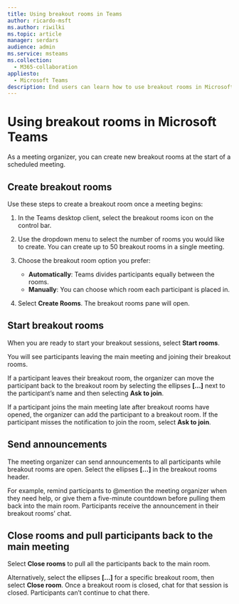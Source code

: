 ```yaml
---
title: Using breakout rooms in Teams
author: ricardo-msft
ms.author: riwilki
ms.topic: article
manager: serdars
audience: admin
ms.service: msteams
ms.collection: 
  - M365-collaboration
appliesto: 
  - Microsoft Teams
description: End users can learn how to use breakout rooms in Microsoft Teams
---
```


# Using breakout rooms in Microsoft Teams

As a meeting organizer, you can create new breakout rooms at the start of a scheduled meeting.

## Create breakout rooms

Use these steps to create a breakout room once a meeting begins:

1. In the Teams desktop client, select the breakout rooms icon on the control bar.

2. Use the dropdown menu to select the number of rooms you would like to create. You can create up to 50 breakout rooms in a single meeting.

3. Choose the breakout room option you prefer:

    - **Automatically**: Teams divides participants equally between the rooms.
    - **Manually**: You can choose which room each participant is placed in.

4. Select **Create Rooms**. The breakout rooms pane will open.

## Start breakout rooms

When you are ready to start your breakout sessions, select **Start rooms**.

You will see participants leaving the main meeting and joining their breakout rooms.

If a participant leaves their breakout room, the organizer can move the participant back to the breakout room by selecting the ellipses **[…]** next to the participant’s name and then selecting **Ask to join**.

If a participant joins the main meeting late after breakout rooms have opened, the organizer can add the participant to a breakout room. If the participant misses the notification to join the room, select **Ask to join**.

## Send announcements

The meeting organizer can send announcements to all participants while breakout rooms are open. Select the ellipses **[…]** in the breakout rooms header.

For example, remind participants to @mention the meeting organizer when they need help, or give them a five-minute countdown before pulling them back into the main room.
Participants receive the announcement in their breakout rooms’ chat.

## Close rooms and pull participants back to the main meeting

Select **Close rooms** to pull all the participants back to the main room.

Alternatively, select the ellipses **[…]** for a specific breakout room, then select **Close room**.
Once a breakout room is closed, chat for that session is closed. Participants can’t continue to chat there.
